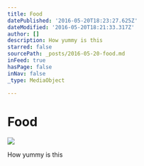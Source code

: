 ```yaml
---
title: Food
datePublished: '2016-05-20T18:23:27.625Z'
dateModified: '2016-05-20T18:21:33.317Z'
author: []
description: How yummy is this
starred: false
sourcePath: _posts/2016-05-20-food.md
inFeed: true
hasPage: false
inNav: false
_type: MediaObject

---
```

# Food
![](https://the-grid-user-content.s3-us-west-2.amazonaws.com/c29f35bc-b8f9-45ee-b02d-b4650f1e6f0d.jpg)

How yummy is this